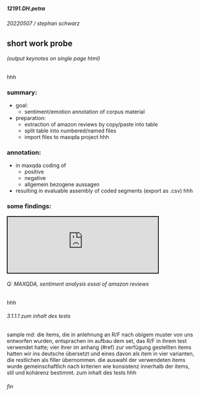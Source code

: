 ##### 12191.DH.petra
###### 20220507 / stephan schwarz
## short work probe

<link rel="stylesheet" type="text/css" href="https://ada-sub.rotefadenbuecher.de/skool/public/pr/css/style_pr.css">


<h6><a onclick="printcat()" style="cursor:pointer;">(output keynotes on single page html)</a></h6>
hhh

### summary:
- goal:
    - sentiment/emotion annotation of corpus material
- preparation:
    - extraction of amazon reviews by copy/paste into table
    - split table into numbered/named files
    - import files to maxqda project
hhh

### annotation:
- in maxqda coding of 
    - positive
    - negative
    - allgemein bezogene aussagen
- resulting in evaluable assembly of coded segments (export as .csv)
hhh

### some findings:

<iframe src="https://ada-sub.rotefadenbuecher.de/skool/public/pr/2022-05-12/petra_codes.html" width="80%" style="border:2px solid black;"></iframe>

###### Q: MAXQDA, sentiment analysis essai of amazon reviews
hhh

###### 3.1.1.1 zum inhalt des tests
sample md: die items, die in anlehnung an R/F nach obigem muster von uns entworfen wurden, entsprachen im aufbau dem set, das R/F in ihrem test verwendet hatte; vier ihrer im anhang (#ref) zur verfügung gestellten items hatten wir ins deutsche übersetzt und eines davon als item in vier varianten, die restlichen als filler übernommen. die auswahl der verwendeten items wurde gemeinschaftlich nach kriterien wie konsistenz innerhalb der items, stil und kohärenz bestimmt. zum inhalt des tests
hhh
###### fin